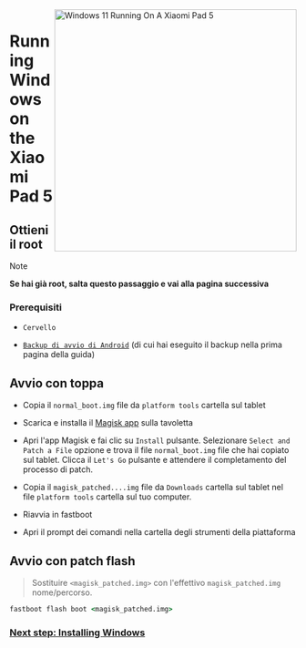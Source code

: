 <img align="right" src="https://raw.githubusercontent.com/erdilS/Port-Windows-11-Xiaomi-Pad-5/main/nabu.png" width="425" alt="Windows 11 Running On A Xiaomi Pad 5">


# Running Windows on the Xiaomi Pad 5

## Ottieni il root
> [!NOTE]
> **Se hai già root, salta questo passaggio e vai alla pagina successiva**

### Prerequisiti
- ```Cervello```
  
- [```Backup di avvio di Android```](/guide/English/1-partition-en.md#Make-a-backup-of-your-existing-boot-image) (di cui hai eseguito il backup nella prima pagina della guida)


## Avvio con toppa 

- Copia il ```normal_boot.img``` file da ```platform tools``` cartella sul tablet


- Scarica e installa il [Magisk app](https://github.com/topjohnwu/Magisk/releases/latest) sulla tavoletta
  
-  Apri l'app Magisk e fai clic su ```Install``` pulsante. Selezionare ```Select and Patch a File``` opzione e trova il file ```normal_boot.img``` file che hai copiato sul tablet. Clicca il ```Let's Go``` pulsante e attendere il completamento del processo di patch.
  
- Copia il ```magisk_patched....img``` file da ```Downloads``` cartella sul tablet nel file ```platform tools``` cartella sul tuo computer.

- Riavvia in fastboot
  
- Apri il prompt dei comandi nella cartella degli strumenti della piattaforma 

 ## Avvio con patch flash
 > Sostituire `<magisk_patched.img>` con l'effettivo ```magisk_patched.img``` nome/percorso.
```cmd
fastboot flash boot <magisk_patched.img>
```

### [Next step: Installing Windows](/guide/Italian/3-installazione-it.md)
